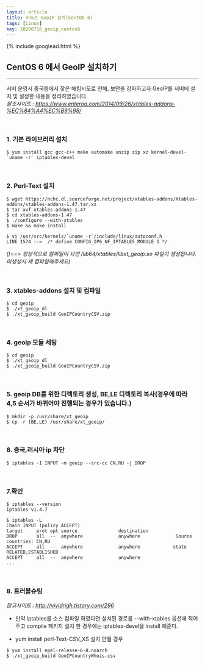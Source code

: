 ```yaml
---
layout: article
title: 리눅스 GeoIP 설치(CentOS 6)
tags: [Linux]
key: 20200716_geoip_centos6
---
```


{% include googlead.html %}

## CentOS 6 에서 GeoIP 설치하기
---

서버 운영시 중국등에서 잦은 해킹시도로 인해, 보안을 강화하고자 GeoIP를 서버에 설치 및 설정한 내용을 정리하였습니다.
<br>
_참조사이트 : <https://www.enteroa.com/2014/09/26/xtables-addons-%EC%84%A4%EC%B9%98/>_


<br>

### 1. 기본 라이브러리 설치

```
$ yum install gcc gcc-c++ make automake unzip zip xz kernel-devel-`uname -r` iptables-devel
```

<br>

### 2. Perl-Text 설치

```
$ wget https://nchc.dl.sourceforge.net/project/xtables-addons/Xtables-addons/xtables-addons-1.47.tar.xz
$ tar xvf xtables-addons-1.47
$ cd xtables-addons-1.47
$ ./configure --with-xtables
$ make && make install
```

```
$ vi /usr/src/kernels/`uname -r`/include/linux/autoconf.h
LINE 1574 -->  /* define CONFIG_IP6_NF_IPTABLES_MODULE 1 */
```

_()==> 정상적으로 컴파일이 되면 /lib64/xtables/libxt_geoip.so 파일이 생성됩니다. 미생성시 재 컴파일해주세요)_

<br>

### 3. xtables-addons 설치 및 컴파일

```
$ cd geoip
$ ./xt_geoip_dl
$ ./xt_geoip_build GeoIPCountryCSV.zip
```

<br>

### 4. geoip 모듈 세팅

```
$ cd geoip
$ ./xt_geoip_dl
$ ./xt_geoip_build GeoIPCountryCSV.zip
```
<br>

### 5. geoip DB를 위한 디렉토리 생성, BE,LE 디렉토리 복사(경우에 따라 4,5 순서가 바뀌어야 진행되는 경우가 있습니다.)

```
$ mkdir -p /usr/share/xt_geoip
$ cp -r {BE,LE} /usr/share/xt_geoip/
```

<br>

### 6. 중국,러시아 ip 차단

```
$ iptables -I INPUT -m geoip --src-cc CN,RU -j DROP
```

<br>

### 7.확인

```
$ iptables --version
iptables v1.4.7

$ iptables -L
Chain INPUT (policy ACCEPT)
target     prot opt source               destination        
DROP       all  --  anywhere             anywhere             Source countries: CN,RU
ACCEPT     all  --  anywhere             anywhere            state RELATED,ESTABLISHED
ACCEPT     all  --  anywhere             anywhere
...
```
<br>

### 8. 트러블슈팅

_참고사이트 : <http://vividrigh.tistory.com/296>_

- 만약 iptables를 소스 컴파일 하였다면 설치된 경로를 --with-xtables 옵션에 적어주고 compile 패키지 설치 한 경우에는 iptables-devel을 install 해준다.

- yum install perl-Text-CSV_XS 설치 안될 경우

```
$ yum install epel-release-6-8.noarch
$ ./xt_geoip_build GeoIPCountryWhois.csv
```
